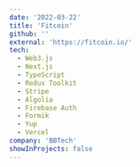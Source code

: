 ```yaml
---
date: '2022-03-22'
title: 'Fitcoin'
github: ''
external: 'https://fitcoin.io/'
tech:
  - Web3.js
  - Next.js
  - TypeScript
  - Redux Toolkit
  - Stripe
  - Algolia
  - Firebase Auth
  - Formik
  - Yup
  - Vercel
company: 'BBTech'
showInProjects: false
---
```

